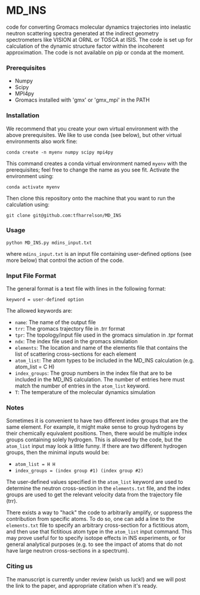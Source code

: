 # MD_INS
code for converting Gromacs molecular dynamics trajectories into inelastic neutron scattering spectra generated at the indirect geometry spectrometers like VISION at ORNL or TOSCA at ISIS. The code is set up for calculation of the dynamic structure factor within the incoherent approximation. The code is not available on pip or conda at the moment. 

### Prerequisites
- Numpy
- Scipy
- MPI4py
- Gromacs installed with 'gmx' or 'gmx_mpi' in the PATH

### Installation

We recommend that you create your own virtual environment with the above prerequisites. We like to use conda (see below), but other virtual environments also work fine:

`conda create -n myenv numpy scipy mpi4py`

This command creates a conda virtual environment named `myenv` with the prerequisites; feel free to change the name as you see fit. Activate the environment using:

`conda activate myenv`

Then clone this repository onto the machine that you want to run the calculation using:

`git clone git@github.com:tfharrelson/MD_INS`

### Usage

`python MD_INS.py mdins_input.txt`

where `mdins_input.txt` is an input file containing user-defined options (see more below) that control the action of the code.

### Input File Format

The general format is a text file with lines in the following format:

`keyword = user-defined option`

The allowed keywords are:

- `name`: The name of the output file
- `trr`: The gromacs trajectory file in .trr format
- `tpr`: The topology/input file used in the gromacs simulation in .tpr format
- `ndx`: The index file used in the gromacs simulation
- `elements`: The location and name of the elements file that contains the list of scattering cross-sections for each element
- `atom_list`: The atom types to be included in the MD_INS calculation (e.g. atom_list = C H)
- `index_groups`: The group numbers in the index file that are to be included in the MD_INS calculation. The number of entries here must match the number of entries in the `atom_list` keyword.
- `T`: The temperature of the molecular dynamics simulation  

### Notes

Sometimes it is convenient to have two different index groups that are the same element. For example, it might make sense to group hydrogens by their chemically equivalent positions. Then, there would be multiple index groups containing solely hydrogen. This is allowed by the code, but the `atom_list` input may look a little funny. If there are two different hydrogen groups, then the minimal inputs would be:

- `atom_list = H H`
- `index_groups = (index group #1) (index group #2)`

The user-defined values specified in the `atom_list` keyword are used to determine the neutron cross-section in the `elements.txt` file, and the index groups are used to get the relevant velocity data from the trajectory file (trr).

There exists a way to "hack" the code to arbitrarily amplify, or suppress the contribution from specific atoms. To do so, one can add a line to the `elements.txt` file to specify an arbitrary cross-section for a fictitious atom, and then use that fictitious atom type in the `atom_list` input command. This may prove useful for to specify isotope effects in INS experiments, or for general analytical purposes (e.g. to see the impact of atoms that do not have large neutron cross-sections in a spectrum).

### Citing us

The manuscript is currently under review (wish us luck!) and we will post the link to the paper, and appropriate citation when it's ready.
